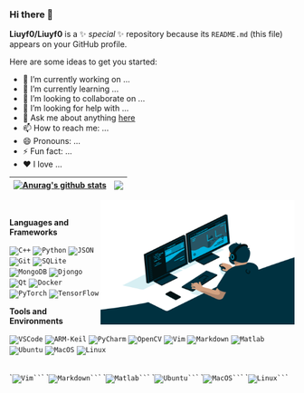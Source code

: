 ### Hi there 👋

**Liuyf0/Liuyf0** is a ✨ _special_ ✨ repository because its `README.md` (this file) appears on your GitHub profile.

Here are some ideas to get you started:

- 🔭 I’m currently working on ...
- 🌱 I’m currently learning ...
- 👯 I’m looking to collaborate on ...
- 🤔 I’m looking for help with ...
- 💬 Ask me about anything [here](https://github.com/Liuyf0/Liuyf0/issues)
- 📫 How to reach me: ...
- 😄 Pronouns: ...
- ⚡ Fun fact: ...
- ❤️ I love ... 

<!--
![Dusai's GitHub stats](https://github-readme-stats.vercel.app/api?username=Liuyf0&show_icons=true&theme=radical)
-->

| <a href="https://github.com/Liuyf0/github-readme-stats"><img align="center" src="https://github-readme-stats.vercel.app/api?username=Liuyf0&show_icons=true&include_all_commits=true&theme=buefy&hide_border=true" alt="Anurag's github stats" /></a> | <a href="https://github.com/Liuyf0/github-readme-stats"><img align="center" src="https://github-readme-stats.vercel.app/api/top-langs/?username=Liuyf0&layout=compact&theme=buefy&hide_border=true" /></a> |
| ------------- | ------------- |

<img align="right" alt="GIF" src="image/code.gif" width="343" height="220" title="Do what you like, and do it best!"> &nbsp;&nbsp;&nbsp;&nbsp;
 
**Languages and Frameworks**

<code><img height="20" src="iamge/cpp.png" alt="C++" title="C++"></code>
<code><img height="20" src="iamge/python.png" alt="Python" title="Python"></code>
<code><img height="20" src="iamge/json.png" alt="JSON" title="JSON"></code>
<code><img height="20" src="iamge/git.png" alt="Git" title="Git"></code>
<code><img height="20" src="iamge/SQLite.png" alt="SQLite" title="SQLite"></code>
<code><img height="20" src="iamge/mongodb.png" alt="MongoDB" title="mongodb"></code>
<code><img height="20" src="iamge/Djongo.png" alt="Djongo" title="Djongo"></code>
<code><img height="20" width="22" src="iamge/Qt.png" alt="Qt" title="Qt"></code>
<code><img height="20" src="iamge/docker.png" alt="Docker" title="Docker"></code>
<code><img height="20" src="iamge/pytorch-logo.png" alt="PyTorch" title="PyTorch"></code>
<code><img height="20" src="iamge/tensorflow.png" alt="TensorFlow" title="TensorFlow"></code>

**Tools and Environments**

<code><img height="20" src="iamge/visual-studio-code.png" alt="VSCode" title="VSCode"></code>
<code><img height="20" src="iamge/ARM-keil.png" alt="ARM-Keil" title="ARM-Keil"></code>
<code><img height="20" src="iamge/PyCharm.png" alt="PyCharm" title="PyCharm"></code>
<code><img height="20" src="iamge/OpenCV.png" alt="OpenCV" title="OpenCV"></code>
<code><img height="20" src="iamge/vim.png" alt="Vim" title="Vim"></code>
<code><img height="20" src="iamge/markdown.png" alt="Markdown" title="MarkDown"></code>
<code><img height="20" src="iamge/matlab.png" alt="Matlab" title="Matlab"></code>
<code><img height="20" src="iamge/ubuntu.png" alt="Ubuntu" title="Ubuntu"></code>
<code><img height="20" src="iamge/macos.png" alt="MacOS" title="MacOS"></code>
<code><img height="20" src="iamge/linux.png" alt="Linux" title="Linux"></code>
    
<br>
`<code><img height="20" src="iamge/vim.png" alt="Vim" title="Vim">``</code>`
`<code><img height="20" src="iamge/markdown.png" alt="Markdown" title="MarkDown">``</code>`
`<code><img height="20" src="iamge/matlab.png" alt="Matlab" title="Matlab">``</code>`
`<code><img height="20" src="iamge/ubuntu.png" alt="Ubuntu" title="Ubuntu">``</code>`
`<code><img height="20" src="iamge/macos.png" alt="MacOS" title="MacOS">``</code>`
`<code><img height="20" src="iamge/linux.png" alt="Linux" title="Linux">``</code>`

<br>
